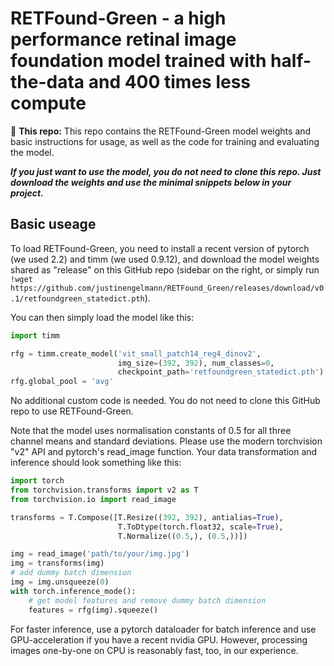 # RETFound-Green - a high performance retinal image foundation model trained with half-the-data and 400 times less compute

🚧 **This repo:** This repo contains the RETFound-Green model weights and basic instructions for usage, as well as the code for training and evaluating the model.

***If you just want to use the model, you do not need to clone this repo. Just download the weights and use the minimal snippets below in your project.***

## Basic useage
To load RETFound-Green, you need to install a recent version of pytorch (we used 2.2) and timm (we used 0.9.12), and download the model weights shared as "release" on this GitHub repo (sidebar on the right, or simply run ```!wget https://github.com/justinengelmann/RETFound_Green/releases/download/v0.1/retfoundgreen_statedict.pth```).

You can then simply load the model like this:
```python
import timm

rfg = timm.create_model('vit_small_patch14_reg4_dinov2',
                        img_size=(392, 392), num_classes=0,
                        checkpoint_path='retfoundgreen_statedict.pth').eval()
rfg.global_pool = 'avg'
```

No additional custom code is needed. You do not need to clone this GitHub repo to use RETFound-Green.

Note that the model uses normalisation constants of 0.5 for all three channel means and standard deviations. Please use the modern torchvision "v2" API and pytorch's read_image function. Your data transformation and inference should look something like this:

```python
import torch
from torchvision.transforms import v2 as T
from torchvision.io import read_image

transforms = T.Compose([T.Resize((392, 392), antialias=True),
                        T.ToDtype(torch.float32, scale=True),
                        T.Normalize((0.5,), (0.5,))])

img = read_image('path/to/your/img.jpg')
img = transforms(img)
# add dummy batch dimension
img = img.unsqueeze(0)
with torch.inference_mode():
    # get model features and remove dummy batch dimension
    features = rfg(img).squeeze()
```

For faster inference, use a pytorch dataloader for batch inference and use GPU-acceleration if you have a recent nvidia GPU. However, processing images one-by-one on CPU is reasonably fast, too, in our experience.
